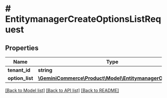 # # EntitymanagerCreateOptionsListRequest


## Properties 


Name | Type | Description | Notes
------------ | ------------- | ------------- | -------------
**tenant_id**| **string** |   | [optional]
**option_list**| [**\GeminiCommerce\Product\Model\EntitymanagerOptionsList**](EntitymanagerOptionsList.md) |   | [optional]


[[Back to Model list]](../../README.md#models) [[Back to API list]](../../README.md#endpoints) [[Back to README]](../../README.md)


